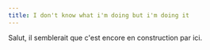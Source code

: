 ```yaml
---
title: I don't know what i'm doing but i'm doing it
---
```


Salut, il semblerait que c'est encore en construction par ici. 